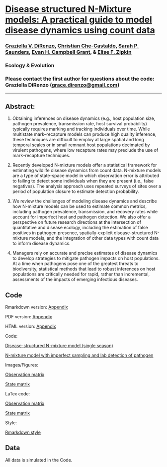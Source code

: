 # [Disease structured N-Mixture models: A practical guide to model disease dynamics using count data](https://onlinelibrary.wiley.com/doi/full/10.1002/ece3.4849)

### [Graziella V. DiRenzo](https://grazielladirenzo.weebly.com), [Christian Che-Castaldo](https://github.com/CCheCastaldo), [Sarah P. Saunders](https://sarahpsaunders.wordpress.com/), [Evan H. Campbell Grant](https://www.usgs.gov/staff-profiles/evan-grant?qt-staff_profile_science_products=0#qt-staff_profile_science_products), & [Elise F. Zipkin](https://msu.edu/user/ezipkin/)

### Ecology & Evolution

### Please contact the first author for questions about the code: Graziella DiRenzo (grace.direnzo@gmail.com)
__________________________________________________________________________________________________________________________________________

## Abstract: 
1.  Obtaining inferences on disease dynamics (e.g., host population size, pathogen prevalence, transmission rate, host survival probability) typically requires marking and tracking individuals over time. While multistate mark–recapture models can produce high quality inference, these techniques are difficult to employ at large spatial and long temporal scales or in small remnant host populations decimated by virulent pathogens, where low recapture rates may preclude the use of mark–recapture techniques. 

2. Recently developed N-mixture models offer a statistical framework for estimating wildlife disease dynamics from count data. N-mixture models are a type of state-space model in which observation error is attributed to failing to detect some individuals when they are present (i.e., false negatives). The analysis approach uses repeated surveys of sites over a period of population closure to estimate detection probability. 

3. We review the challenges of modeling disease dynamics and describe how N-mixture models can be used to estimate common metrics, including pathogen prevalence, transmission, and recovery rates while account for imperfect host and pathogen detection. We also offer a perspective on future research directions at the intersection of quantitative and disease ecology, including the estimation of false positives in pathogen presence, spatially-explicit disease-structured N-mixture models, and the integration of other data types with count data to inform disease dynamics.

4. Managers rely on accurate and precise estimates of disease dynamics to develop strategies to mitigate pathogen impacts on host populations. At a time when pathogens pose one of the greatest threats to biodiversity, statistical methods that lead to robust inferences on host populations are critically needed for rapid, rather than incremental, assessments of the impacts of emerging infectious diseases.

## Code

Rmarkdown version: [Appendix](https://github.com/zipkinlab/DiRenzo_etal_2019_EcolAndEvol/blob/master/Appendix_09_Nov_2018.Rmd)

PDF version: [Appendix](https://github.com/zipkinlab/DiRenzo_etal_2019_EcolAndEvol/blob/master/Appendix_09_Nov_2018.pdf)

HTML version: [Appendix](https://github.com/zipkinlab/DiRenzo_etal_2019_EcolAndEvol/blob/master/Appendix_09_Nov_2018.html)

Code:

[Disease-structured N-mixture model (single season)](https://github.com/zipkinlab/DiRenzo_etal_2019_EcolAndEvol/blob/master/model.txt)

[N-mixture model with imperfect sampling and lab detection of pathogen](https://github.com/zipkinlab/DiRenzo_etal_2019_EcolAndEvol/blob/master/model_sampling.txt)

Images/Figures: 

[Observation matrix](https://github.com/zipkinlab/DiRenzo_etal_2019_EcolAndEvol/blob/master/piMatrix.png)

[State matrix](https://github.com/zipkinlab/DiRenzo_etal_2019_EcolAndEvol/blob/master/psiMatrix.png)

LaTex code:

[Observation matrix](https://github.com/zipkinlab/DiRenzo_etal_2019_EcolAndEvol/blob/master/piMatrix.tex)

[State matrix](https://github.com/zipkinlab/DiRenzo_etal_2019_EcolAndEvol/blob/master/psiMatrix.tex)

Style:

[Rmarkdown style](https://github.com/zipkinlab/DiRenzo_etal_2019_EcolAndEvol/blob/master/style.css) 

## Data

All data is simulated in the Code.
